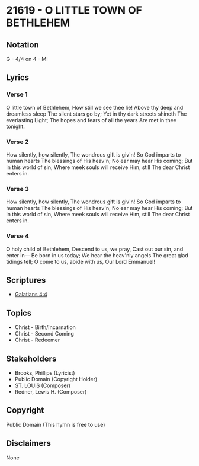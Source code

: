 # 21619 - O LITTLE TOWN OF BETHLEHEM

## Notation

G - 4/4 on 4 - MI

## Lyrics

### Verse 1

O little town of Bethlehem, How still we see thee lie! Above thy deep and dreamless sleep The silent stars go by; Yet in thy dark streets shineth The everlasting Light; The hopes and fears of all the years Are met in thee tonight.



### Verse 2

How silently, how silently, The wondrous gift is giv'n! So God imparts to human hearts The blessings of His heav'n; No ear may hear His coming; But in this world of sin, Where meek souls will receive Him, still The dear Christ enters in.



### Verse 3

How silently, how silently, The wondrous gift is giv'n! So God imparts to human hearts The blessings of His heav'n; No ear may hear His coming; But in this world of sin, Where meek souls will receive Him, still The dear Christ enters in.



### Verse 4

O holy child of Bethlehem, Descend to us, we pray, Cast out our sin, and enter in— Be born in us today; We hear the heav'nly angels The great glad tidings tell; O come to us, abide with us, Our Lord Emmanuel!




## Scriptures

- [Galatians 4:4](https://www.biblegateway.com/passage/?search=Galatians%204%3A4)

## Topics

- Christ - Birth/Incarnation
- Christ - Second Coming
- Christ - Redeemer

## Stakeholders

- Brooks, Phillips   (Lyricist)
- Public Domain (Copyright Holder)
- ST. LOUIS (Composer)
- Redner, Lewis H.  (Composer)

## Copyright

Public Domain
(This hymn is free to use)

## Disclaimers

None

